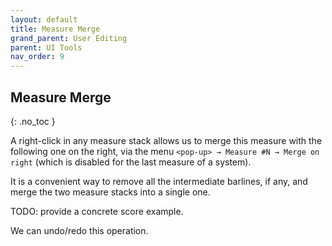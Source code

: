 ```yaml
---
layout: default
title: Measure Merge
grand_parent: User Editing
parent: UI Tools
nav_order: 9
---
```

## Measure Merge
{: .no_toc }

A right-click in any measure stack allows us to merge this measure with the following one
on the right, via the menu `<pop-up> → Measure #N → Merge on right`
 (which is disabled for the last measure of a system).

It is a convenient way to remove all the intermediate barlines, if any, and merge the two
measure stacks into a single one.

TODO: provide a concrete score example.

We can undo/redo this operation.

